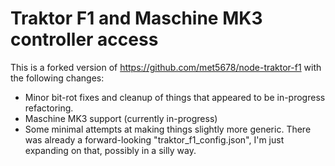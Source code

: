 # Traktor F1 and Maschine MK3 controller access

This is a forked version of https://github.com/met5678/node-traktor-f1 with
the following changes:
- Minor bit-rot fixes and cleanup of things that appeared to be in-progress
  refactoring.
- Maschine MK3 support (currently in-progress)
- Some minimal attempts at making things slightly more generic.  There was
  already a forward-looking "traktor_f1_config.json", I'm just expanding on
  that, possibly in a silly way.

